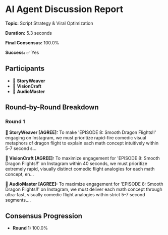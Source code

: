 # AI Agent Discussion Report

**Topic:** Script Strategy & Viral Optimization

**Duration:** 5.3 seconds

**Final Consensus:** 100.0%

**Success:** ✅ Yes

## Participants

- 📝 **StoryWeaver**
- 🎨 **VisionCraft**
- 🎵 **AudioMaster**

## Round-by-Round Breakdown

### Round 1

**📝 StoryWeaver [AGREE]:** To make 'EPISODE 8: Smooth Dragon Flights!!' engaging on Instagram, we must prioritize rapid-fire comedic visual metaphors of dragon flight to explain each math concept intuitively within 5-7 second s...

**🎨 VisionCraft [AGREE]:** To maximize engagement for 'EPISODE 8: Smooth Dragon Flights!!' on Instagram within 40 seconds, we must prioritize extremely rapid, visually distinct comedic flight analogies for each math concept, en...

**🎵 AudioMaster [AGREE]:** To maximize engagement for 'EPISODE 8: Smooth Dragon Flights!!' on Instagram, we must deliver each math concept through ultra-fast, visually comedic flight analogies within strict 5-7 second segments....

## Consensus Progression

- **Round 1:** 100.0%
